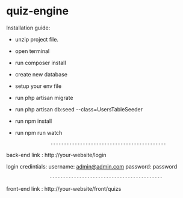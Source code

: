 # quiz-engine

Installation guide:

- unzip project file.
- open terminal 
- run composer install
- create new database 
- setup your env file
- run php artisan migrate
- run php artisan db:seed --class=UsersTableSeeder
- run npm install
- run npm run watch

                   -------------------------------------------

back-end link : http://your-website/login

login credintials:
username: admin@admin.com
password: password

                    ------------------------------------------

front-end link : http://your-website/front/quizs
